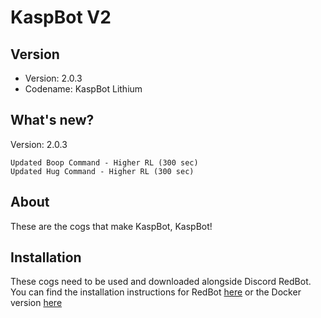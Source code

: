 # KaspBot V2

## Version

 - Version: 2.0.3
 - Codename: KaspBot Lithium

## What's new?

Version: 2.0.3
    
    Updated Boop Command - Higher RL (300 sec)
    Updated Hug Command - Higher RL (300 sec)
    


## About
These are the cogs that make KaspBot, KaspBot!


## Installation
These cogs need to be used and downloaded alongside Discord RedBot. You can find the installation instructions for RedBot [here](https://github.com/Cog-Creators/Red-DiscordBot) or the Docker version [here](https://github.com/PhasecoreX/docker-red-discordbot)